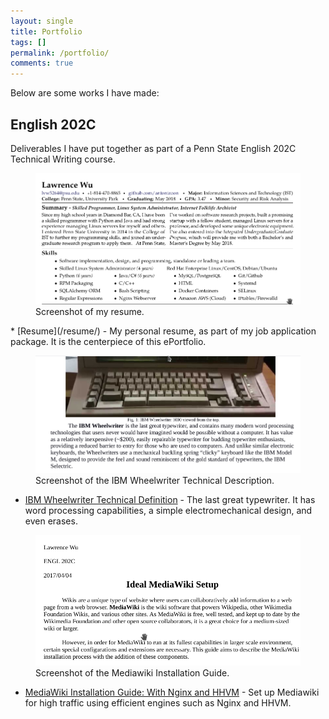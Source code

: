 ```yaml
---
layout: single
title: Portfolio
tags: []
permalink: /portfolio/
comments: true
--- 
```


Below are some works I have made:

## English 202C

Deliverables I have put together as part of a Penn State English 202C Technical Writing course.

<figure>
	<a href="/images/blog/resume.png"><img src="/images/blog/resume.png"></a>
	<figcaption>Screenshot of my resume.</figcaption>
</figure>
* [Resume](/resume/) - My personal resume, as part of my job application package. It is the centerpiece of this ePortfolio.

<figure>
	<a href="/images/blog/wheelwriter-essay.png"><img src="/images/blog/wheelwriter-essay.png"></a>
	<figcaption>Screenshot of the IBM Wheelwriter Technical Description.</figcaption>
</figure>

* [IBM Wheelwriter Technical Definition](/wheelwriter/) - The last great typewriter. It has word processing capabilities, a simple electromechanical design, and even erases.

<figure>
	<a href="/images/blog/mediawiki-essay.png"><img src="/images/blog/mediawiki-essay.png"></a>
	<figcaption>Screenshot of the Mediawiki Installation Guide.</figcaption>
</figure>

* [MediaWiki Installation Guide: With Nginx and HHVM](/mediawiki/) - Set up Mediawiki for high traffic using efficient engines such as Nginx and HHVM.
